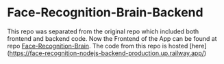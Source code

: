 # Face-Recognition-Brain-Backend

This repo was separated from the original repo which included both frontend and backend code.
Now the Frontend of the App can be found at repo [Face-Recognition-Brain](https://github.com/Rohit5551998/Face-Recognition-Brain).
The code from this repo is hosted [here] (https://face-recognition-nodejs-backend-production.up.railway.app/)
